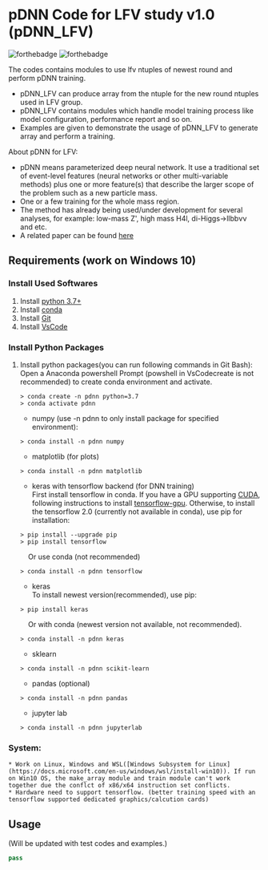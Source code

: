 # pDNN Code for LFV study v1.0 (pDNN_LFV)

![forthebadge](https://img.shields.io/badge/pdnn__lfv-v1.0-blue)
![forthebadge](https://img.shields.io/badge/status-developing-yellow)


The codes contains modules to use lfv ntuples of newest round and perform pDNN training.

* pDNN_LFV can produce array from the ntuple for the new round ntuples used in LFV group.
* pDNN_LFV contains modules which handle model training process like model configuration, performance report and so on.
* Examples are given to demonstrate the usage of pDNN_LFV to generate array and perform a training.

About pDNN for LFV:

* pDNN means parameterized deep neural network. It use a traditional set of event-level features (neural networks or other multi-variable methods) plus one or more feature(s) that describe the larger scope of the problem such as a new particle mass.
* One or a few training for the whole mass region.
* The method has already being used/under development for several analyses, for example: low-mass Z', high mass H4l, di-Higgs->llbb&nu;&nu; and etc.
* A related paper can be found [here](https://arxiv.org/pdf/1601.07913.pdf)

## Requirements (work on Windows 10)

### Install Used Softwares
1. Install [python 3.7+](https://www.python.org/downloads/windows/)
2. Install [conda](https://docs.conda.io/projects/conda/en/latest/user-guide/install/windows.html)
3. Install [Git](https://git-scm.com/downloads)
4. Install [VsCode](https://code.visualstudio.com/docs/setup/windows)

### Install Python Packages
1. Install python packages(you can run following commands in Git Bash): 
    Open a Anaconda powershell Prompt (powshell in VsCodecreate is not recommended) to create conda environment and activate.
    ```
    > conda create -n pdnn python=3.7
    > conda activate pdnn
    ```
    * numpy (use -n pdnn to only install package for specified environment):
    ```
    > conda install -n pdnn numpy
    ```
    * matplotlib (for plots)
    ```
    > conda install -n pdnn matplotlib
    ```
    * keras with tensorflow backend (for DNN training)  
    First install tensorflow in conda. If you have a GPU supporting [CUDA](https://developer.nvidia.com/cuda-zone), following instructions to install [tensorflow-gpu](https://www.tensorflow.org/install/gpu). Otherwise, to install the tensorflow 2.0 (currently not available in conda), use pip for installation:
    ```
    > pip install --upgrade pip
    > pip install tensorflow
    ```
    &nbsp; &nbsp; Or use conda (not recommended)
    ```
    > conda install -n pdnn tensorflow
    ```
    * keras  
    To install newest version(recommended), use pip:
    ```
    > pip install keras
    ```
    &nbsp; &nbsp; Or with conda (newest version not available, not recommended).
    ```
    > conda install -n pdnn keras
    ```
    * sklearn
    ```
    > conda install -n pdnn scikit-learn
    ```
    * pandas (optional)
    ```
    > conda install -n pdnn pandas
    ```
    * jupyter lab
    ```
    > conda install -n pdnn jupyterlab
    ```
    
### System:
    * Work on Linux, Windows and WSL([Windows Subsystem for Linux](https://docs.microsoft.com/en-us/windows/wsl/install-win10)). If run on Win10 OS, the make_array module and train module can't work together due the conflct of x86/x64 instruction set conflicts.
    * Hardware need to support tensorflow. (better training speed with an tensorflow supported dedicated graphics/calcution cards)

## Usage
(Will be updated with test codes and examples.)
```python
pass
```
